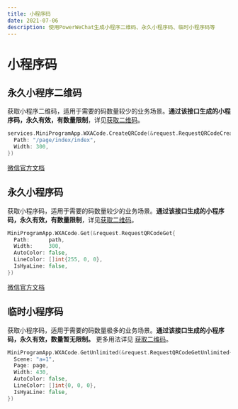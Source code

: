 ```yaml
---
title: 小程序码
date: 2021-07-06
description: 使用PowerWeChat生成小程序二维码、永久小程序码、临时小程序码等
---
```


# 小程序码


## 永久小程序二维码

获取小程序二维码，适用于需要的码数量较少的业务场景。**通过该接口生成的小程序码，永久有效，有数量限制**，详见[获取二维码](https://developers.weixin.qq.com/miniprogram/dev/framework/open-ability/qr-code.html)。

``` go
services.MiniProgramApp.WXACode.CreateQRCode(&request.RequestQRCodeCreate{
  Path: "/page/index/index",
  Width: 300,
})
```

[微信官方文档](https://developers.weixin.qq.com/miniprogram/dev/api-backend/open-api/qr-code/wxacode.createQRCode.html)

## 永久小程序码

获取小程序码，适用于需要的码数量较少的业务场景。**通过该接口生成的小程序码，永久有效，有数量限制**，详见[获取二维码](https://developers.weixin.qq.com/miniprogram/dev/framework/open-ability/qr-code.html)。

``` go
MiniProgramApp.WXACode.Get(&request.RequestQRCodeGet{
  Path:      path,
  Width:     300,
  AutoColor: false,
  LineColor: []int{255, 0, 0},
  IsHyaLine: false,
})
```

[微信官方文档](https://developers.weixin.qq.com/miniprogram/dev/api-backend/open-api/qr-code/wxacode.get.html)

## 临时小程序码

获取小程序码，适用于需要的码数量极多的业务场景。**通过该接口生成的小程序码，永久有效，数量暂无限制。** 更多用法详见 [获取二维码](https://developers.weixin.qq.com/miniprogram/dev/framework/open-ability/qr-code.html)。

``` go
MiniProgramApp.WXACode.GetUnlimited(&request.RequestQRCodeGetUnlimited{
  Scene: "a=1",
  Page: page,
  Width: 430,
  AutoColor: false,
  LineColor: []int{0, 0, 0},
  IsHyaLine: false,
})
```
